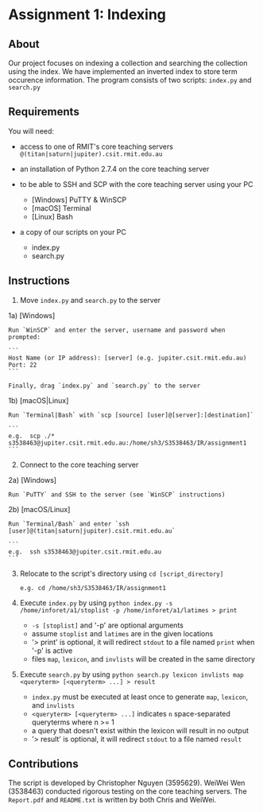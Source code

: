 # Assignment 1: Indexing

## About

Our project focuses on indexing a collection and searching the collection using the index.
We have implemented an inverted index to store term occurence information.
The program consists of two scripts: `index.py` and `search.py`

## Requirements

You will need:

  - access to one of RMIT's core teaching servers `@(titan|saturn|jupiter).csit.rmit.edu.au`
  - an installation of Python 2.7.4 on the core teaching server
  - to be able to SSH and SCP with the core teaching server using your PC
  
      * [Windows] PuTTY & WinSCP
      * [macOS] Terminal
      * [Linux] Bash

  - a copy of our scripts on your PC

      * index.py
      * search.py

## Instructions

1)  Move `index.py` and `search.py` to the server

1a) [Windows]

    Run `WinSCP` and enter the server, username and password when prompted:

    ```
    Host Name (or IP address): [server] (e.g. jupiter.csit.rmit.edu.au)
    Port: 22
    ```
    
    Finally, drag `index.py` and `search.py` to the server

1b) [macOS|Linux]

    Run `Terminal|Bash` with `scp [source] [user]@[server]:[destination]`

    ```
    e.g.  scp ./* s3538463@jupiter.csit.rmit.edu.au:/home/sh3/S3538463/IR/assignment1
    ```

2)  Connect to the core teaching server

2a) [Windows]

    Run `PuTTY` and SSH to the server (see `WinSCP` instructions)
    
2b) [macOS/Linux]

    Run `Terminal/Bash` and enter `ssh [user]@(titan|saturn|jupiter).csit.rmit.edu.au`
    
    ```
    e.g.  ssh s3538463@jupiter.csit.rmit.edu.au 
    ```

3)  Relocate to the script's directory using `cd [script_directory]`

    ```
    e.g. cd /home/sh3/S3538463/IR/assignment1
    ```         
    
4)  Execute `index.py` by using `python index.py -s /home/inforet/a1/stoplist -p /home/inforet/a1/latimes > print`

    * `-s [stoplist]` and '-p' are optional arguments
    * assume `stoplist` and `latimes` are in the given locations
    * '> print' is optional, it will redirect `stdout` to a file named `print` when '-p' is active
    * files `map`, `lexicon`, and `invlists` will be created in the same directory

5)  Execute `search.py` by using `python search.py lexicon invlists map <queryterm> [<queryterm> ...] > result`

    * `index.py` must be executed at least once to generate `map`, `lexicon`, and `invlists` 
    * `<queryterm> [<queryterm> ...]` indicates `n` space-separated queryterms where n >= 1
    * a query that doesn't exist within the lexicon will result in no output
    * '> result' is optional, it will redirect `stdout` to a file named `result`
      
## Contributions

The script is developed by Christopher Nguyen (3595629). 
WeiWei Wen (3538463) conducted rigorous testing on the core teaching servers.
The `Report.pdf` and `README.txt` is written by both Chris and WeiWei.

